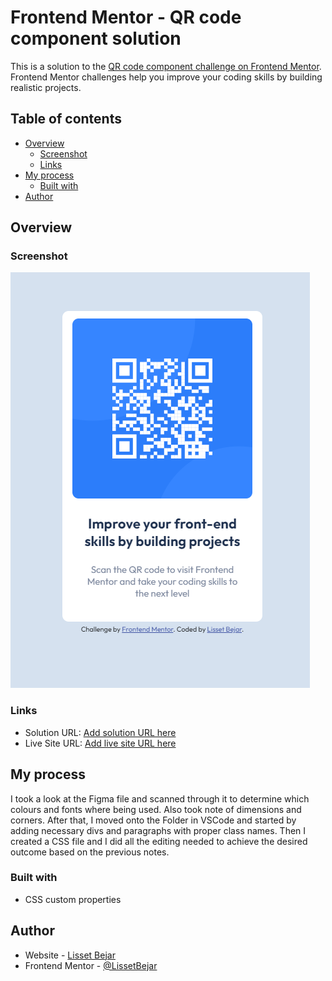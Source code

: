 # Frontend Mentor - QR code component solution

This is a solution to the [QR code component challenge on Frontend Mentor](https://www.frontendmentor.io/challenges/qr-code-component-iux_sIO_H). Frontend Mentor challenges help you improve your coding skills by building realistic projects.

## Table of contents

- [Overview](#overview)
  - [Screenshot](#screenshot)
  - [Links](#links)
- [My process](#my-process)
  - [Built with](#built-with)
- [Author](#author)

## Overview

### Screenshot

![](./images/qr-finished.png)

### Links

- Solution URL: [Add solution URL here](https://your-solution-url.com)
- Live Site URL: [Add live site URL here](https://your-live-site-url.com)

## My process

I took a look at the Figma file and scanned through it to determine which colours and fonts where being used. Also took note of dimensions and corners.
After that, I moved onto the Folder in VSCode and started by adding necessary divs and paragraphs with proper class names. Then I created a CSS file
and I did all the editing needed to achieve the desired outcome based on the previous notes.

### Built with

- CSS custom properties


## Author

- Website - [Lisset Bejar](https://lbejar.dev/)
- Frontend Mentor - [@LissetBejar](https://www.frontendmentor.io/profile/LissetBejar)

